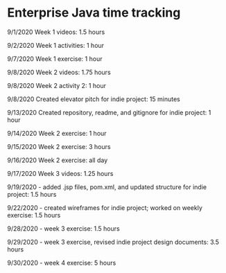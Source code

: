 # Enterprise Java time tracking

9/1/2020 Week 1 videos: 1.5 hours

9/2/2020 Week 1 activities: 1 hour

9/7/2020 Week 1 exercise: 1 hour

9/8/2020 Week 2 videos: 1.75 hours

9/8/2020 Week 2 activity 2: 1 hour

9/8/2020 Created elevator pitch for indie project: 15 minutes

9/13/2020 Created repository, readme, and gitignore for indie project: 1 hour

9/14/2020 Week 2 exercise: 1 hour

9/15/2020 Week 2 exercise: 3 hours

9/16/2020 Week 2 exercise: all day

9/17/2020 Week 3 videos: 1.25 hours

9/19/2020 - added .jsp files, pom.xml, and updated structure for indie project: 1.5 hours

9/22/2020 - created wireframes for indie project; worked on weekly exercise: 1.5 hours

9/28/2020 - week 3 exercise: 1.5 hours

9/29/2020 - week 3 exercise, revised indie project design documents: 3.5 hours

9/30/2020 - week 4 exercise: 5 hours
